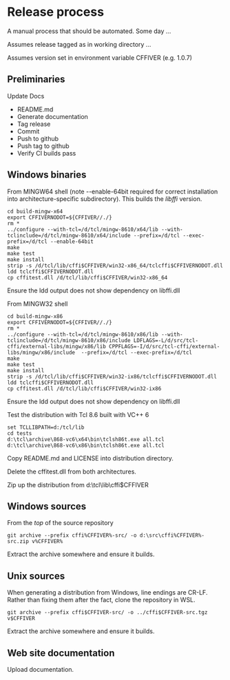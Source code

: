 # Release process

A manual process that should be automated. Some day ...

Assumes release tagged as in working directory ...

Assumes version set in environment variable CFFIVER (e.g. 1.0.7)

## Preliminaries

Update Docs

- README.md
- Generate documentation
- Tag release
- Commit
- Push to github
- Push tag to github
- Verify CI builds pass

## Windows binaries

From MINGW64 shell (note --enable-64bit required for correct installation into 
architecture-specific subdirectory). This builds the *libffi* version.

```
cd build-mingw-x64
export CFFIVERNODOT=${CFFIVER//./}
rm *
../configure --with-tcl=/d/tcl/mingw-8610/x64/lib --with-tclinclude=/d/tcl/mingw-8610/x64/include --prefix=/d/tcl --exec-prefix=/d/tcl --enable-64bit
make
make test
make install
strip -s /d/tcl/lib/cffi$CFFIVER/win32-x86_64/tclcffi$CFFIVERNODOT.dll
ldd tclcffi$CFFIVERNODOT.dll
cp cffitest.dll /d/tcl/lib/cffi$CFFIVER/win32-x86_64
```

Ensure the ldd output does not show dependency on libffi.dll

From MINGW32 shell

```
cd build-mingw-x86
export CFFIVERNODOT=${CFFIVER//./}
rm *
../configure --with-tcl=/d/tcl/mingw-8610/x86/lib --with-tclinclude=/d/tcl/mingw-8610/x86/include LDFLAGS=-L/d/src/tcl-cffi/external-libs/mingw/x86/lib CPPFLAGS=-I/d/src/tcl-cffi/external-libs/mingw/x86/include  --prefix=/d/tcl --exec-prefix=/d/tcl
make
make test
make install
strip -s /d/tcl/lib/cffi$CFFIVER/win32-ix86/tclcffi$CFFIVERNODOT.dll
ldd tclcffi$CFFIVERNODOT.dll
cp cffitest.dll /d/tcl/lib/cffi$CFFIVER/win32-ix86
```

Ensure the ldd output does not show dependency on libffi.dll

Test the distribution with Tcl 8.6 built with VC++ 6

```
set TCLLIBPATH=d:/tcl/lib
cd tests
d:\tcl\archive\868-vc6\x64\bin\tclsh86t.exe all.tcl
d:\tcl\archive\868-vc6\x86\bin\tclsh86t.exe all.tcl
```

Copy README.md and LICENSE into distribution directory.

Delete the cffitest.dll from both architectures.

Zip up the distribution from d:\tcl\lib\cffi$CFFIVER

## Windows sources

From the *top* of the source repository

```
git archive --prefix cffi%CFFIVER%-src/ -o d:\src\cffi%CFFIVER%-src.zip v%CFFIVER%
```

Extract the archive somewhere and ensure it builds.

## Unix sources

When generating a distribution from Windows, line endings are CR-LF. Rather than
fixing them after the fact, clone the repository in WSL.

```
git archive --prefix cffi$CFFIVER-src/ -o ../cffi$CFFIVER-src.tgz v$CFFIVER
```

Extract the archive somewhere and ensure it builds.

## Web site documentation

Upload documentation.
